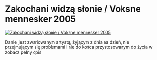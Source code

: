 Zakochani widzą słonie / Voksne mennesker 2005 
=============
[![Zakochani widzą słonie / Voksne mennesker 2005 ](http://vidos.pl/images/player.gif)](http://vidos.pl/zakochani-widza-slonie-voksne-mennesker-2005)

 Daniel jest zwariowanym artystą, żyjącym z dnia na dzień, nie przejmującym się problemami i nie do końca przystosowanym do życia w zobacz pełny opis
